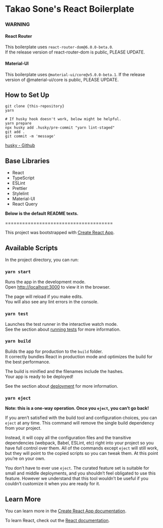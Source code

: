 # Takao Sone's React Boilerplate

### WARNING

#### React Router

This boilerplate uses `react-router-dom@6.0.0-beta.0`.  
If the release version of react-router-dom is public, PLEASE UPDATE.

#### Material-UI

This boilerplate uses `@material-ui/core@v5.0.0-beta.1`.
If the release version of @material-ui/core is public, PLEASE UPDATE.

## How to Set Up

```shell
git clone {this-repository}
yarn

# If husky hook doesn't work, below might be helpful.
yarn prepare
npx husky add .husky/pre-commit "yarn lint-staged"
git add .
git commit -m 'message'
```
[husky - Github](https://github.com/typicode/husky)

## Base Libraries

- React
- TypeScript
- ESLint
- Prettier
- Stylelint
- Material-UI
- React Query

**Below is the default README texts.**

======================================

This project was bootstrapped with [Create React App](https://github.com/facebook/create-react-app).

## Available Scripts

In the project directory, you can run:

### `yarn start`

Runs the app in the development mode.\
Open [http://localhost:3000](http://localhost:3000) to view it in the browser.

The page will reload if you make edits.\
You will also see any lint errors in the console.

### `yarn test`

Launches the test runner in the interactive watch mode.\
See the section about [running tests](https://facebook.github.io/create-react-app/docs/running-tests) for more information.

### `yarn build`

Builds the app for production to the `build` folder.\
It correctly bundles React in production mode and optimizes the build for the best performance.

The build is minified and the filenames include the hashes.\
Your app is ready to be deployed!

See the section about [deployment](https://facebook.github.io/create-react-app/docs/deployment) for more information.

### `yarn eject`

**Note: this is a one-way operation. Once you `eject`, you can’t go back!**

If you aren’t satisfied with the build tool and configuration choices, you can `eject` at any time. This command will remove the single build dependency from your project.

Instead, it will copy all the configuration files and the transitive dependencies (webpack, Babel, ESLint, etc) right into your project so you have full control over them. All of the commands except `eject` will still work, but they will point to the copied scripts so you can tweak them. At this point you’re on your own.

You don’t have to ever use `eject`. The curated feature set is suitable for small and middle deployments, and you shouldn’t feel obligated to use this feature. However we understand that this tool wouldn’t be useful if you couldn’t customize it when you are ready for it.

## Learn More

You can learn more in the [Create React App documentation](https://facebook.github.io/create-react-app/docs/getting-started).

To learn React, check out the [React documentation](https://reactjs.org/).
